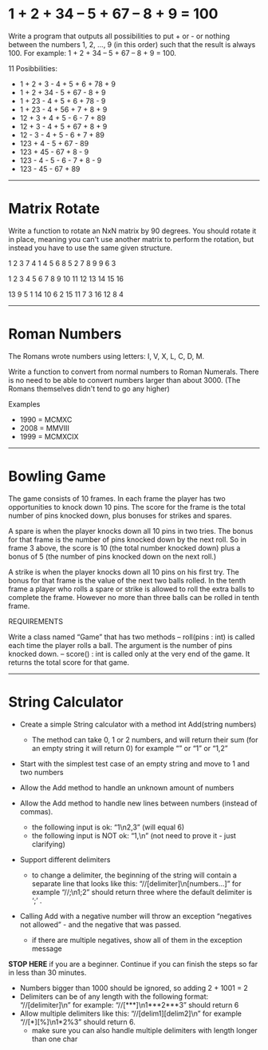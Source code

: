 1 + 2 + 34 – 5 + 67 – 8 + 9 = 100
======
Write a program that outputs all possibilities to put + or - or nothing between the numbers 1, 2, ..., 9 (in this order) such that the result is always 100. For example: 1 + 2 + 34 – 5 + 67 – 8 + 9 = 100.

11 Posibbilities:
* 1 + 2 + 3 - 4 + 5 + 6 + 78 + 9
* 1 + 2 + 34 - 5 + 67 - 8 + 9
* 1 + 23 - 4 + 5 + 6 + 78 - 9
* 1 + 23 - 4 + 56 + 7 + 8 + 9
* 12 + 3 + 4 + 5 - 6 - 7 + 89
* 12 + 3 - 4 + 5 + 67 + 8 + 9
* 12 - 3 - 4 + 5 - 6 + 7 + 89
* 123 + 4 - 5 + 67 - 89
* 123 + 45 - 67 + 8 - 9
* 123 - 4 - 5 - 6 - 7 + 8 - 9
* 123 - 45 - 67 + 89

---
Matrix Rotate
======
Write a function to rotate an NxN matrix by 90 degrees. You should rotate it in place, meaning you can't use another matrix to perform the rotation, but instead you have to use the same given structure.

1 2 3   7 4 1
4 5 6   8 5 2
7 8 9   9 6 3


1   2  3  4
5   6  7  8
9  10 11 12
13 14 15 16
 
13  9  5  1
14 10  6  2
15 11  7  3
16 12  8  4

---
Roman Numbers
======

The Romans wrote numbers using letters: I, V, X, L, C, D, M.

Write a function to convert from normal numbers to Roman Numerals.
There is no need to be able to convert numbers larger than about 3000. (The Romans themselves didn't tend to go any higher)

Examples
* 1990 = MCMXC
* 2008 = MMVIII
* 1999 = MCMXCIX

---
Bowling Game
======

The game consists of 10 frames. In each frame the player has two opportunities to knock down 10 pins. The score for the frame is the total number of pins knocked down, plus bonuses for strikes and spares.

A spare is when the player knocks down all 10 pins in two tries. The bonus for that frame is the number of pins knocked down by the next roll. So in frame 3 above, the score is 10 (the total number knocked down) plus a bonus of 5 (the number of pins knocked down on the next roll.)

A strike is when the player knocks down all 10 pins on his first try. The bonus for that frame is the value of the next two balls rolled.
In the tenth frame a player who rolls a spare or strike is allowed to roll the extra balls to complete the frame. However no more than three balls can be rolled in tenth frame.

REQUIREMENTS

Write a class named “Game” that has two methods
– roll(pins : int) is called each time the player rolls a ball. The argument is the number of pins knocked down.
– score() : int is called only at the very end of the game. It returns the total score for that game.

---
String Calculator
======

- Create a simple String calculator with a method int Add(string numbers)
	+ The method can take 0, 1 or 2 numbers, and will return their sum (for an empty string it will return 0) for example “” or “1” or “1,2”

- Start with the simplest test case of an empty string and move to 1 and two numbers
- Allow the Add method to handle an unknown amount of numbers
- Allow the Add method to handle new lines between numbers (instead of commas).
	+ the following input is ok:  “1\n2,3”  (will equal 6)
	+ the following input is NOT ok:  “1,\n” (not need to prove it - just clarifying)
- Support different delimiters
	+ to change a delimiter, the beginning of the string will contain a separate line that looks like this:   “//[delimiter]\n[numbers…]” for example “//;\n1;2” should return three where the default delimiter is ‘;’ .
- Calling Add with a negative number will throw an exception “negatives not allowed” - and the negative that was passed.
	+ if there are multiple negatives, show all of them in the exception message

**STOP HERE** if you are a beginner. Continue if you can finish the steps so far in less than 30 minutes.
- Numbers bigger than 1000 should be ignored, so adding 2 + 1001  = 2
- Delimiters can be of any length with the following format:  “//[delimiter]\n” for example: “//[&#42;&#42;&#42;]\n1&#42;&#42;&#42;2&#42;&#42;&#42;3” should return 6
- Allow multiple delimiters like this:  “//[delim1][delim2]\n” for example “//[&#42;][%]\n1&#42;2%3” should return 6.
	+ make sure you can also handle multiple delimiters with length longer than one char
